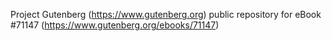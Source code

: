Project Gutenberg (https://www.gutenberg.org) public repository for
eBook #71147 (https://www.gutenberg.org/ebooks/71147)
